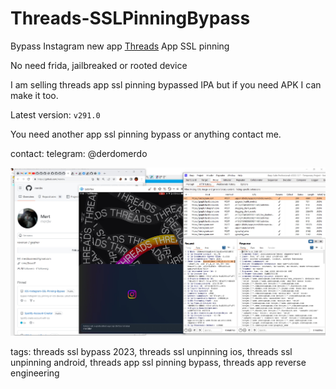 # Threads-SSLPinningBypass
Bypass Instagram new app [Threads](https://threads.net/) App SSL pinning

No need frida, jailbreaked or rooted device 

I am selling threads app ssl pinning bypassed IPA but if you need APK I can make it too.

Latest version: `v291.0`

You need another app ssl pinning bypass or anything contact me.

contact:
telegram: @derdomerdo

![threads ssl unpin 2023](https://raw.githubusercontent.com/merdw/Threads-SSLPinningBypass/main/threadsbypassed.jpg)




tags: threads ssl bypass 2023, threads ssl unpinning ios, threads ssl unpinning android, threads app ssl pinning bypass, threads app reverse engineering
